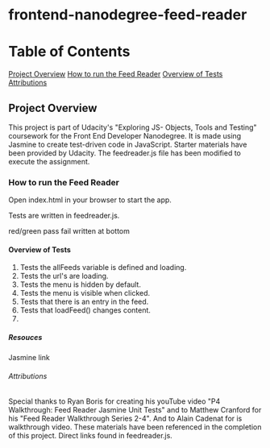 frontend-nanodegree-feed-reader
===============================

# Table of Contents
 

 [Project Overview](#about)
 [How to run the Feed Reader](#instructions)
 [Overview of Tests](#tests)
 [Attributions](#attributions)
 

 




## Project Overview

This project is part of Udacity's "Exploring JS- Objects, Tools and Testing" coursework for the Front End Developer Nanodegree. It is made using Jasmine to create test-driven code in JavaScript. Starter materials have been provided by Udacity. The feedreader.js file has been modified to execute the assignment. 


### How to run the Feed Reader

Open index.html in your browser to start the app. 

Tests are written in feedreader.js.

red/green pass fail written at bottom


#### Overview of Tests 

1. Tests the allFeeds variable is defined and loading.
2. Tests the url's are loading.
3. Tests the menu is hidden by default.
4. Tests the menu is visible when clicked.
5. Tests that there is an entry in the feed.
6. Tests that loadFeed() changes content. 
7.

##### Resouces

Jasmine link 

###### Attributions 

Special thanks to Ryan Boris for creating his youTube video "P4 Walkthrough: Feed Reader Jasmine Unit Tests" and to Matthew Cranford for his "Feed Reader Walkthrough Series 2-4". And to Alain Cadenat for is walkthrough video. These materials have been referenced in the completion of this project. Direct links found in feedreader.js. 




